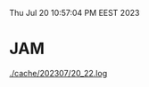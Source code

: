 Thu Jul 20 10:57:04 PM EEST 2023
# JAM
<a href='./cache/202307/20_22.log'>./cache/202307/20_22.log</a>
